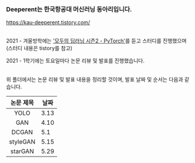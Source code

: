 ### Deeperent는 한국항공대 머신러닝 동아리입니다.
https://kau-deeperent.tistory.com/
<br> <br>


2021 - 겨울방학에는 ['모두의 딥러닝 시즌2 - PyTorch'](https://www.youtube.com/watch?v=7eldOrjQVi0&list=PLQ28Nx3M4JrhkqBVIXg-i5_CVVoS1UzAv)를 듣고 스터디를 진행했으며 (스터디 내용은 tistory를 참고) <br>

2021 - 1학기에는 토요일마다 논문 리뷰 및 발표를 진행했습니다.<br> <br>

위 폴더에서는 논문 리뷰 및 발표 내용을 정리할 것이며, 발표 날짜 및 순서는 다음과 같습니다.<br>

|논문 제목|날짜|
|:------:|-----|
|YOLO|3.13|
|GAN|4.10|
|DCGAN|5.1|
|styleGAN|5.15|
|starGAN|5.29|
